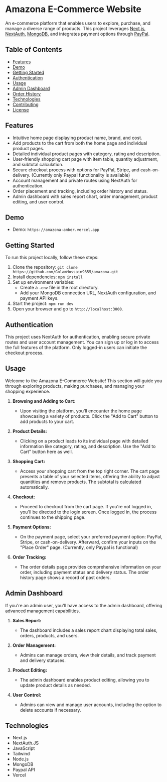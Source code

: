 # Amazona E-Commerce Website

An e-commerce platform that enables users to explore, purchase, and manage a diverse range of products. This project leverages [Next.js](https://nextjs.org/), [NextAuth](https://next-auth.js.org/), [MongoDB](https://www.mongodb.com/), and integrates payment options through [PayPal](https://www.paypal.com/).

## Table of Contents

-  [Features](#features)
-  [Demo](#demo)
-  [Getting Started](#getting-started)
-  [Authentication](#authentication)
-  [Usage](#usage)
-  [Admin Dashboard](#admin-dashboard)
-  [Order History](#order-history)
-  [Technologies](#technologies)
-  [Contributing](#contributing)
-  [License](#license)

## Features

-  Intuitive home page displaying product name, brand, and cost.
-  Add products to the cart from both the home page and individual product pages.
-  Detailed individual product pages with category, rating and description.
-  User-friendly shopping cart page with item table, quantity adjustment, and subtotal calculation.
-  Secure checkout process with options for PayPal, Stripe, and cash-on-delivery. (Currently only Paypal functionality is available)
-  Account management and private routes using NextAuth for authentication.
-  Order placement and tracking, including order history and status.
-  Admin dashboard with sales report chart, order management, product editing, and user control.

## Demo

-  Demo: `https://amazona-amber.vercel.app`

## Getting Started

To run this project locally, follow these steps:

1. Clone the repository: `git clone https://github.com/GolamHossain9355/amazona.git`
2. Install dependencies: `npm install`
3. Set up environment variables:
   -  Create a `.env` file in the root directory.
   -  Add your MongoDB connection URL, NextAuth configuration, and payment API keys.
4. Start the project: `npm run dev`
5. Open your browser and go to `http://localhost:3000`.

## Authentication

This project uses NextAuth for authentication, enabling secure private routes and user account management. You can sign up or log in to access the full features of the platform. Only logged-in users can initiate the checkout process.

## Usage

Welcome to the Amazona E-Commerce Website! This section will guide you through exploring products, making purchases, and managing your shopping experience.

1. **Browsing and Adding to Cart:**

   -  Upon visiting the platform, you'll encounter the home page showcasing a variety of products. Click the "Add to Cart" button to add products to your cart.

2. **Product Details:**

   -  Clicking on a product leads to its individual page with detailed information like category, rating, and description. Use the "Add to Cart" button here as well.

3. **Shopping Cart:**

   -  Access your shopping cart from the top right corner. The cart page presents a table of your selected items, offering the ability to adjust quantities and remove products. The subtotal is calculated automatically.

4. **Checkout:**

   -  Proceed to checkout from the cart page. If you're not logged in, you'll be directed to the login screen. Once logged in, the process continues to the shipping page.

5. **Payment Options:**

   -  On the payment page, select your preferred payment option: PayPal, Stripe, or cash-on-delivery. Afterward, confirm your inputs on the "Place Order" page. (Currently, only Paypal is functional)

6. **Order Tracking:**

   -  The order details page provides comprehensive information on your order, including payment status and delivery status. The order history page shows a record of past orders.

## Admin Dashboard

If you're an admin user, you'll have access to the admin dashboard, offering advanced management capabilities.

1. **Sales Report:**

   -  The dashboard includes a sales report chart displaying total sales, orders, products, and users.

2. **Order Management:**

   -  Admins can manage orders, view their details, and track payment and delivery statuses.

3. **Product Editing:**

   -  The admin dashboard enables product editing, allowing you to update product details as needed.

4. **User Control:**

   -  Admins can view and manage user accounts, including the option to delete accounts if necessary.

## Technologies

-  Next.js
-  NextAuth.JS
-  JavaScript
-  Tailwind
-  Node.js
-  MongoDB
-  Paypal API
-  Vercel
